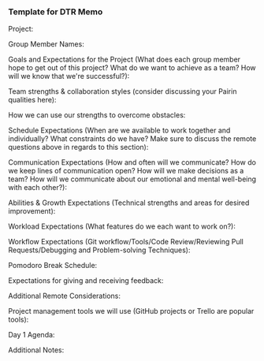 ### Template for DTR Memo

Project: 

Group Member Names:

Goals and Expectations for the Project (What does each group member hope to get out of this project? What do we want to achieve as a team? How will we know that we're successful?):
	
Team strengths & collaboration styles (consider discussing your Pairin qualities here):

How we can use our strengths to overcome obstacles:

Schedule Expectations (When are we available to work together and individually? What constraints do we have? Make sure to discuss the remote questions above in regards to this section):

Communication Expectations (How and often will we communicate? How do we keep lines of communication open? How will we make decisions as a team? How will we communicate about our emotional and mental well-being with each other?):

Abilities & Growth Expectations (Technical strengths and areas for desired improvement):

Workload Expectations (What features do we each want to work on?):

Workflow Expectations (Git workflow/Tools/Code Review/Reviewing Pull Requests/Debugging and Problem-solving Techniques): 

Pomodoro Break Schedule:

Expectations for giving and receiving feedback:

Additional Remote Considerations:

Project management tools we will use (GitHub projects or Trello are popular tools):

Day 1 Agenda: 

Additional Notes:


